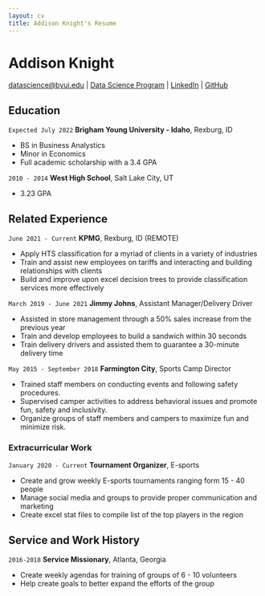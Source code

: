 ```yaml
---
layout: cv
title: Addison Knight's Resume
---
```

# Addison Knight

<div id="webaddress">
<a href="datascience@byui.edu">datascience@byui.edu</a>
| <a href="https://byuidatascience.github.io/development.html">Data Science Program</a>
| <a href="https://www.linkedin.com/groups/13537407/">LinkedIn</a>
| <a href="https://github.com/byuids-resumes">GitHub</a>
</div>

<!-- https://www.monique.tech/the-art-of-markdown -->

## Education

`Expected July 2022`
__Brigham Young University - Idaho__, Rexburg, ID

- BS in Business Analystics 
- Minor in Economics
- Full academic scholarship with a 3.4 GPA

`2010 - 2014`
__West High School__, Salt Lake City, UT

- 3.23 GPA

## Related Experience

`June 2021 - Current`
__KPMG__, Rexburg, ID (REMOTE)

- Apply HTS classification for a myriad of clients in a variety of industries
- Train and assist new employees on tariffs and interacting and building relationships with clients
- Build and improve upon excel decision trees to provide classification services more effectively

`March 2019 - June 2021`
__Jimmy Johns__, Assistant Manager/Delivery Driver

- Assisted in store management through a 50% sales increase from the previous year
- Train and develop employees to build a sandwich within 30 seconds
- Train delivery drivers and assisted them to guarantee a 30-minute delivery time


`May 2015 - September 2018`
__Farmington City__, Sports Camp Director

- Trained staff members on conducting events and following safety procedures.
- Supervised camper activities to address behavioral issues and promote fun, safety and inclusivity.
- Organize groups of staff members and campers to maximize fun and minimize risk.

### Extracurricular Work

`January 2020 - Current`
__Tournament Organizer__, E-sports

- Create and grow weekly E-sports tournaments ranging form 15 - 40 people
- Manage social media and groups to provide proper communication and marketing
- Create excel stat files to compile list of the top players in the region


## Service and Work History


`2016-2018`
__Service Missionary__, Atlanta, Georgia

- Create weekly agendas for training of groups of 6 - 10 volunteers
- Help create goals to better expand the efforts of the group



<!-- ### Footer

Last updated: May 2013 -->


